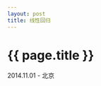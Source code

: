 ```yaml
---
layout: post
title: 线性回归
---
```


{{ page.title }}
================

<p class="meta"> 2014.11.01 - 北京</p>

<title>线型回归(OLS 最小二乘法)</title>
